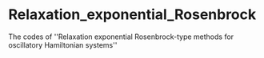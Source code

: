 # Relaxation_exponential_Rosenbrock
The codes of ''Relaxation exponential Rosenbrock-type methods for oscillatory Hamiltonian systems''
